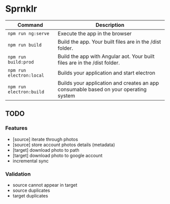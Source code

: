 # Sprnklr

|Command|Description|
|--|--|
|`npm run ng:serve`| Execute the app in the browser |
|`npm run build`| Build the app. Your built files are in the /dist folder. |
|`npm run build:prod`| Build the app with Angular aot. Your built files are in the /dist folder. |
|`npm run electron:local`| Builds your application and start electron
|`npm run electron:build`| Builds your application and creates an app consumable based on your operating system |


## TODO

### Features

- [source] iterate through photos
- [source] store account photos details (metadata)
- [target] download photo to path
- [target] download photo to google account
- incremental sync

### Validation

- source cannot appear in target
- source duplicates
- target duplicates

